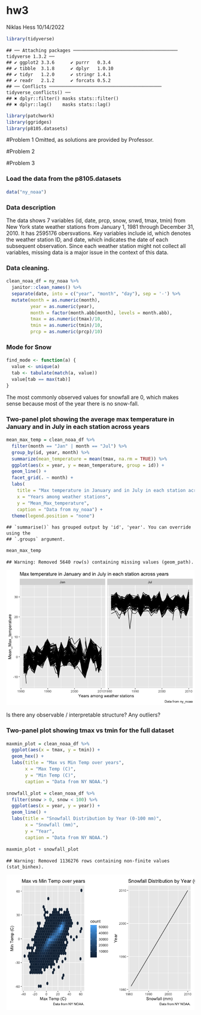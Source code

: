 hw3
================
Niklas Hess
10/14/2022

``` r
library(tidyverse)
```

    ## ── Attaching packages ─────────────────────────────────────── tidyverse 1.3.2 ──
    ## ✔ ggplot2 3.3.6      ✔ purrr   0.3.4 
    ## ✔ tibble  3.1.8      ✔ dplyr   1.0.10
    ## ✔ tidyr   1.2.0      ✔ stringr 1.4.1 
    ## ✔ readr   2.1.2      ✔ forcats 0.5.2 
    ## ── Conflicts ────────────────────────────────────────── tidyverse_conflicts() ──
    ## ✖ dplyr::filter() masks stats::filter()
    ## ✖ dplyr::lag()    masks stats::lag()

``` r
library(patchwork)
library(ggridges)
library(p8105.datasets)
```

\#Problem 1 Omitted, as solutions are provided by Professor.

\#Problem 2

\#Problem 3

### Load the data from the p8105.datasets

``` r
data("ny_noaa")
```

### Data description

The data shows 7 variables (id, date, prcp, snow, snwd, tmax, tmin) from
New York state weather stations from January 1, 1981 through December
31, 2010. It has 2595176 obersvations. Key variables include id, which
denotes the weather station ID, and date, which indicates the date of
each subsequent observation. Since each weather station might not
collect all variables, missing data is a major issue in the context of
this data.

### Data cleaning.

``` r
clean_noaa_df = ny_noaa %>%
  janitor::clean_names() %>%
  separate(date, into = c("year", "month", "day"), sep = '-') %>%
  mutate(month = as.numeric(month),
         year = as.numeric(year),
         month = factor(month.abb[month], levels = month.abb),
         tmax = as.numeric(tmax)/10,
         tmin = as.numeric(tmin)/10,
         prcp = as.numeric(prcp)/10)
```

### Mode for Snow

``` r
find_mode <- function(a) {
  value <- unique(a)
  tab <- tabulate(match(a, value))
  value[tab == max(tab)]
}
```

The most commonly observed values for snowfall are 0, which makes sense
because most of the year there is no snow-fall.

### Two-panel plot showing the average max temperature in January and in July in each station across years

``` r
mean_max_temp = clean_noaa_df %>%
  filter(month == "Jan" | month == "Jul") %>%  
  group_by(id, year, month) %>% 
  summarize(mean_temperature = mean(tmax, na.rm = TRUE)) %>%
  ggplot(aes(x = year, y = mean_temperature, group = id)) +
  geom_line() +
  facet_grid(. ~ month) +
  labs(
    title = "Max temperature in January and in July in each station across years",
    x = "Years among weather stations",
    y = "Mean_Max_temperature",
    caption = "Data from ny_noaa") +
  theme(legend.position = "none")
```

    ## `summarise()` has grouped output by 'id', 'year'. You can override using the
    ## `.groups` argument.

``` r
mean_max_temp
```

    ## Warning: Removed 5640 row(s) containing missing values (geom_path).

![](p8105_hw3_nh2706_files/figure-gfm/unnamed-chunk-5-1.png)<!-- -->

Is there any observable / interpretable structure? Any outliers?

### Two-panel plot showing tmax vs tmin for the full dataset

``` r
maxmin_plot = clean_noaa_df %>%
  ggplot(aes(x = tmax, y = tmin)) +
  geom_hex() +
  labs(title = "Max vs Min Temp over years",
       x = "Max Temp (C)",
       y = "Min Temp (C)",
       caption = "Data from NY NOAA.")
```

``` r
snowfall_plot = clean_noaa_df %>%
  filter(snow > 0, snow < 100) %>%
  ggplot(aes(x = year, y = year)) +
  geom_line() +
  labs(title = "Snowfall Distribution by Year (0-100 mm)",
       x = "Snowfall (mm)",
       y = "Year",
       caption = "Data from NY NOAA.")
```

``` r
maxmin_plot + snowfall_plot
```

    ## Warning: Removed 1136276 rows containing non-finite values (stat_binhex).

![](p8105_hw3_nh2706_files/figure-gfm/unnamed-chunk-8-1.png)<!-- -->
